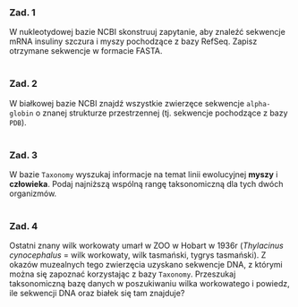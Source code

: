 ### Zad. 1
W nukleotydowej bazie NCBI skonstruuj zapytanie, aby znaleźć sekwencje mRNA insuliny szczura i myszy pochodzące z bazy RefSeq. Zapisz otrzymane sekwencje w formacie FASTA.
<br/><br/>


### Zad. 2
W białkowej bazie NCBI znajdź wszystkie zwierzęce sekwencje `alpha-globin` o znanej strukturze przestrzennej (tj. sekwencje pochodzące z bazy `PDB`).
<br/><br/>


### Zad. 3
W bazie `Taxonomy` wyszukaj informacje na temat linii ewolucyjnej **myszy** i **człowieka**. Podaj najniższą wspólną rangę taksonomiczną dla tych dwóch organizmów.
<br/><br/>


### Zad. 4
Ostatni znany wilk workowaty umarł w ZOO w Hobart w 1936r (*Thylacinus cynocephalus* = wilk
workowaty, wilk tasmański, tygrys tasmański). Z okazów muzealnych tego zwierzęcia uzyskano
sekwencje DNA, z którymi można się zapoznać korzystając z bazy `Taxonomy`. Przeszukaj
taksonomiczną bazę danych w poszukiwaniu wilka workowatego i powiedz, ile sekwencji DNA oraz
białek się tam znajduje?